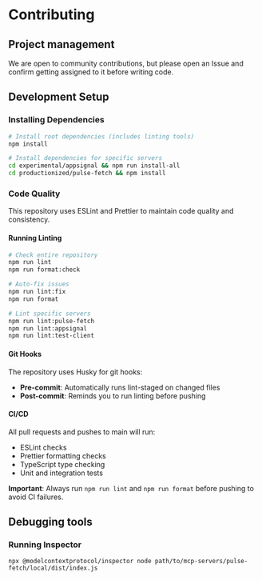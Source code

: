 # Contributing

## Project management

We are open to community contributions, but please open an Issue and confirm getting assigned to it before writing code.

## Development Setup

### Installing Dependencies

```bash
# Install root dependencies (includes linting tools)
npm install

# Install dependencies for specific servers
cd experimental/appsignal && npm run install-all
cd productionized/pulse-fetch && npm install
```

### Code Quality

This repository uses ESLint and Prettier to maintain code quality and consistency.

#### Running Linting

```bash
# Check entire repository
npm run lint
npm run format:check

# Auto-fix issues
npm run lint:fix
npm run format

# Lint specific servers
npm run lint:pulse-fetch
npm run lint:appsignal
npm run lint:test-client
```

#### Git Hooks

The repository uses Husky for git hooks:

- **Pre-commit**: Automatically runs lint-staged on changed files
- **Post-commit**: Reminds you to run linting before pushing

#### CI/CD

All pull requests and pushes to main will run:

- ESLint checks
- Prettier formatting checks
- TypeScript type checking
- Unit and integration tests

**Important**: Always run `npm run lint` and `npm run format` before pushing to avoid CI failures.

## Debugging tools

### Running Inspector

```
npx @modelcontextprotocol/inspector node path/to/mcp-servers/pulse-fetch/local/dist/index.js
```
